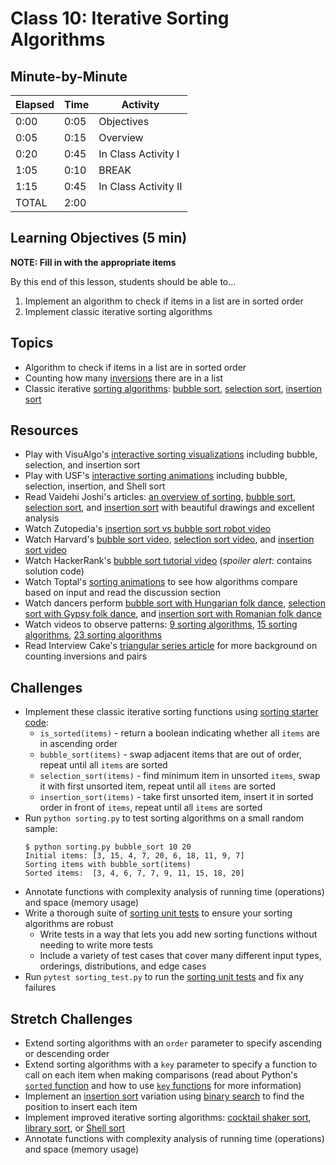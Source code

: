 # Class 10: Iterative Sorting Algorithms

## Minute-by-Minute

| **Elapsed** | **Time** | **Activity**         |
|-------------|----------|----------------------|
| 0:00        | 0:05     | Objectives           |
| 0:05        | 0:15     | Overview             |
| 0:20        | 0:45     | In Class Activity I  |
| 1:05        | 0:10     | BREAK                |
| 1:15        | 0:45     | In Class Activity II |
| TOTAL       | 2:00     |                      |

## Learning Objectives (5 min)

**NOTE: Fill in with the appropriate items**

By this end of this lesson, students should be able to...

1. Implement an algorithm to check if items in a list are in sorted order
1. Implement classic iterative sorting algorithms

## Topics
- Algorithm to check if items in a list are in sorted order
- Counting how many [inversions] there are in a list
- Classic iterative [sorting algorithms]: [bubble sort], [selection sort], [insertion sort]

## Resources
- Play with VisuAlgo's [interactive sorting visualizations][VisuAlgo sorting] including bubble, selection, and insertion sort
- Play with USF's [interactive sorting animations][USF sorting] including bubble, selection, insertion, and Shell sort
- Read Vaidehi Joshi's articles: [an overview of sorting][BaseCS sorting], [bubble sort][BaseCS bubble sort], [selection sort][BaseCS selection sort], and [insertion sort][BaseCS insertion sort] with beautiful drawings and excellent analysis
- Watch Zutopedia's [insertion sort vs bubble sort robot video]
- Watch Harvard's [bubble sort video], [selection sort video], and [insertion sort video]
- Watch HackerRank's [bubble sort tutorial video] (*spoiler alert:* contains solution code)
- Watch Toptal's [sorting animations] to see how algorithms compare based on input and read the discussion section
- Watch dancers perform [bubble sort with Hungarian folk dance], [selection sort with Gypsy folk dance], and [insertion sort with Romanian folk dance]
- Watch videos to observe patterns: [9 sorting algorithms], [15 sorting algorithms], [23 sorting algorithms]
- Read Interview Cake's [triangular series article] for more background on counting inversions and pairs

## Challenges
- Implement these classic iterative sorting functions using [sorting starter code]:
	- `is_sorted(items)` - return a boolean indicating whether all `items` are in ascending order
	- `bubble_sort(items)` - swap adjacent items that are out of order, repeat until all `items` are sorted
	- `selection_sort(items)` - find minimum item in unsorted `items`, swap it with first unsorted item, repeat until all `items` are sorted
	- `insertion_sort(items)` - take first unsorted item, insert it in sorted order in front of `items`, repeat until all `items` are sorted
- Run `python sorting.py` to test sorting algorithms on a small random sample:
	```
	$ python sorting.py bubble_sort 10 20
	Initial items: [3, 15, 4, 7, 20, 6, 18, 11, 9, 7]
	Sorting items with bubble_sort(items)
	Sorted items:  [3, 4, 6, 7, 7, 9, 11, 15, 18, 20]
	```
- Annotate functions with complexity analysis of running time (operations) and space (memory usage)
- Write a thorough suite of [sorting unit tests] to ensure your sorting algorithms are robust
	- Write tests in a way that lets you add new sorting functions without needing to write more tests
	- Include a variety of test cases that cover many different input types, orderings, distributions, and edge cases
- Run `pytest sorting_test.py` to run the [sorting unit tests] and fix any failures

## Stretch Challenges
- Extend sorting algorithms with an `order` parameter to specify ascending or descending order
- Extend sorting algorithms with a `key` parameter to specify a function to call on each item when making comparisons (read about Python's [`sorted` function] and how to use [`key` functions] for more information)
- Implement an [insertion sort] variation using [binary search] to find the position to insert each item
- Implement improved iterative sorting algorithms: [cocktail shaker sort], [library sort], or [Shell sort]
- Annotate functions with complexity analysis of running time (operations) and space (memory usage)


[inversions]: https://en.wikipedia.org/wiki/Inversion_(discrete_mathematics)
[sorting algorithms]: https://en.wikipedia.org/wiki/Sorting_algorithm
[comparison sorting]: https://en.wikipedia.org/wiki/Comparison_sort
[bubble sort]: https://en.wikipedia.org/wiki/Bubble_sort
[selection sort]: https://en.wikipedia.org/wiki/Selection_sort
[insertion sort]: https://en.wikipedia.org/wiki/Insertion_sort

[cocktail shaker sort]: https://en.wikipedia.org/wiki/Cocktail_shaker_sort
[library sort]: https://en.wikipedia.org/wiki/Library_sort
[Shell sort]: https://en.wikipedia.org/wiki/Shellsort
[binary search]: https://en.wikipedia.org/wiki/Binary_search_algorithm
[`sorted` function]: https://docs.python.org/3/library/functions.html#sorted
[`key` functions]: https://docs.python.org/3/howto/sorting.html#key-functions

[VisuAlgo sorting]: https://visualgo.net/en/sorting
[USF sorting]: https://www.cs.usfca.edu/~galles/visualization/ComparisonSort.html
[triangular series article]: https://www.interviewcake.com/concept/python/triangular-series
[sorting animations]: https://www.toptal.com/developers/sorting-algorithms/
[BaseCS sorting]: https://medium.com/basecs/sorting-out-the-basics-behind-sorting-algorithms-b0a032873add
[BaseCS bubble sort]: https://medium.com/basecs/bubbling-up-with-bubble-sorts-3df5ac88e592
[BaseCS selection sort]: https://medium.com/basecs/exponentially-easy-selection-sort-d7a34292b049
[BaseCS insertion sort]: https://medium.com/basecs/inching-towards-insertion-sort-9799274430da

[bubble sort tutorial video]: https://www.youtube.com/watch?v=6Gv8vg0kcHc
[bubble sort video]: https://www.youtube.com/watch?v=Ui97-_n5xjo
[selection sort video]: https://www.youtube.com/watch?v=lx9G71uLXIg
[insertion sort video]: https://www.youtube.com/watch?v=TwGb6ohsvUU
[insertion sort vs bubble sort robot video]: https://www.youtube.com/watch?v=TZRWRjq2CAg
[3 sorting algorithms]: https://www.youtube.com/watch?v=jHPexHsDxwQ
[9 sorting algorithms]: https://www.youtube.com/watch?v=ZZuD6iUe3Pc
[15 sorting algorithms]: https://www.youtube.com/watch?v=kPRA0W1kECg
[23 sorting algorithms]: https://www.youtube.com/watch?v=rqI6KT6cOas
[sorting algorithms with folk dances]: https://www.youtube.com/playlist?list=PLOmdoKois7_FK-ySGwHBkltzB11snW7KQ
[bubble sort with Hungarian folk dance]: https://www.youtube.com/watch?v=semGJAJ7i74
[selection sort with Gypsy folk dance]: https://www.youtube.com/watch?v=0-W8OEwLebQ
[insertion sort with Romanian folk dance]: https://www.youtube.com/watch?v=EdIKIf9mHk0

[sorting starter code]: source/sorting.py
[sorting unit tests]: source/sorting_test.py
